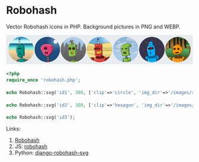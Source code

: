 # Robohash

Vector Robohash icons in PHP. Background pictures in PNG and WEBP.

![Robohash](robohash.png)

```php
<?php
require_once 'robohash.php';

echo Robohash::svg('id1', 300, ['clip'=>'circle', 'img_dir'=>'/images/robohash', 'ext'=>'webp']);

echo Robohash::svg('id2', 300, ['clip'=>'hexagon', 'img_dir'=>'/images/robohash', 'ext'=>'png']);

echo Robohash::svg('id3');
```

Links:

1. [Robohash](https://robohash.org/)
2. JS: [robohash](https://github.com/nimiq/robohash)
3. Python: [django-robohash-svg](https://github.com/elapouya/django-robohash-svg)
